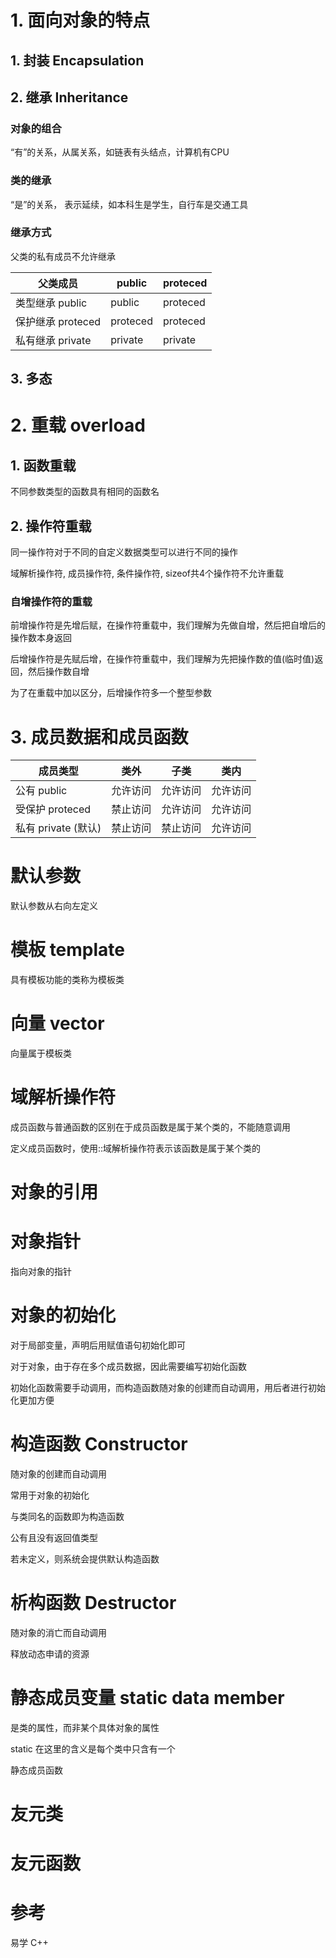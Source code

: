 # 1. 面向对象的特点

## 1. 封装 Encapsulation

## 2. 继承 Inheritance

### 对象的组合

“有”的关系，从属关系，如链表有头结点，计算机有CPU

### 类的继承

“是”的关系， 表示延续，如本科生是学生，自行车是交通工具

### 继承方式

父类的私有成员不允许继承

| 父类成员          | public   | proteced |
| ---------------- | -------- | -------- |
| 类型继承 public   | public   | proteced |
| 保护继承 proteced | proteced | proteced |
| 私有继承 private  | private  | private  |

## 3. 多态

# 2. 重载 overload

## 1. 函数重载

不同参数类型的函数具有相同的函数名

## 2. 操作符重载

同一操作符对于不同的自定义数据类型可以进行不同的操作

域解析操作符, 成员操作符, 条件操作符, sizeof共4个操作符不允许重载

### 自增操作符的重载

前增操作符是先增后赋，在操作符重载中，我们理解为先做自增，然后把自增后的操作数本身返回

后增操作符是先赋后增，在操作符重载中，我们理解为先把操作数的值(临时值)返回，然后操作数自增

为了在重载中加以区分，后增操作符多一个整型参数

# 3. 成员数据和成员函数

| 成员类型 | 类外 | 子类 | 类内 |
| - | - | - | - |
| 公有 public       | 允许访问 | 允许访问 | 允许访问 |
| 受保护 proteced    | 禁止访问 | 允许访问 | 允许访问 |
| 私有 private (默认) | 禁止访问 | 禁止访问 | 允许访问 |


# 默认参数

默认参数从右向左定义

# 模板 template

具有模板功能的类称为模板类

# 向量 vector

向量属于模板类

# 域解析操作符

成员函数与普通函数的区别在于成员函数是属于某个类的，不能随意调用

定义成员函数时，使用::域解析操作符表示该函数是属于某个类的

# 对象的引用

# 对象指针

指向对象的指针

# 对象的初始化

对于局部变量，声明后用赋值语句初始化即可

对于对象，由于存在多个成员数据，因此需要编写初始化函数

初始化函数需要手动调用，而构造函数随对象的创建而自动调用，用后者进行初始化更加方便

# 构造函数 Constructor

随对象的创建而自动调用

常用于对象的初始化

与类同名的函数即为构造函数

公有且没有返回值类型

若未定义，则系统会提供默认构造函数

# 析构函数 Destructor

随对象的消亡而自动调用

释放动态申请的资源

# 静态成员变量 static data member

是类的属性，而非某个具体对象的属性

static 在这里的含义是每个类中只含有一个

静态成员函数

# 友元类

# 友元函数

# 参考

易学 C++
